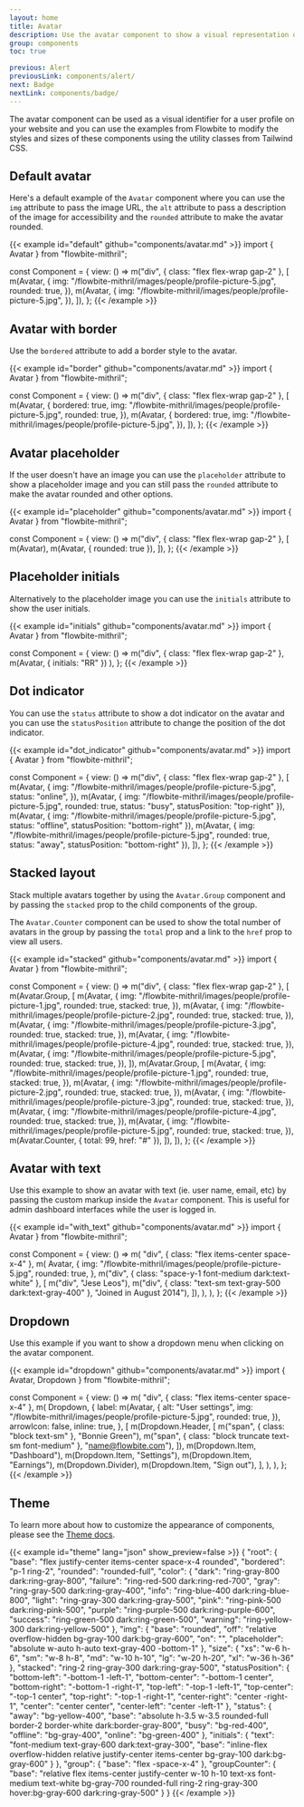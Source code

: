 ```yaml
---
layout: home
title: Avatar
description: Use the avatar component to show a visual representation of a user profile using an image element or SVG object based on multiple styles and sizes
group: components
toc: true

previous: Alert
previousLink: components/alert/
next: Badge
nextLink: components/badge/
---
```


The avatar component can be used as a visual identifier for a user profile on your website and you can use the examples from Flowbite to modify the styles and sizes of these components using the utility classes from Tailwind CSS.

## Default avatar

Here's a default example of the `Avatar` component where you can use the `img` attribute to pass the image URL, the `alt` attribute to pass a description of the image for accessibility and the `rounded` attribute to make the avatar rounded.

{{< example id="default" github="components/avatar.md" >}}
import { Avatar } from "flowbite-mithril";

const Component = {
  view: () =>
    m("div", { class: "flex flex-wrap gap-2" }, [
      m(Avatar, {
        img: "/flowbite-mithril/images/people/profile-picture-5.jpg",
        rounded: true,
      }),
      m(Avatar, {
        img: "/flowbite-mithril/images/people/profile-picture-5.jpg",
      }),
    ]),
};
{{< /example >}}

## Avatar with border

Use the `bordered` attribute to add a border style to the avatar.

{{< example id="border" github="components/avatar.md" >}}
import { Avatar } from "flowbite-mithril";

const Component = {
  view: () =>
    m("div", { class: "flex flex-wrap gap-2" }, [
      m(Avatar, {
        bordered: true,
        img: "/flowbite-mithril/images/people/profile-picture-5.jpg",
        rounded: true,
      }),
      m(Avatar, {
        bordered: true,
        img: "/flowbite-mithril/images/people/profile-picture-5.jpg",
      }),
    ]),
};
{{< /example >}}

## Avatar placeholder

If the user doesn't have an image you can use the `placeholder` attribute to show a placeholder image and you can still pass the `rounded` attribute to make the avatar rounded and other options.

{{< example id="placeholder" github="components/avatar.md" >}}
import { Avatar } from "flowbite-mithril";

const Component = {
  view: () =>
    m("div", { class: "flex flex-wrap gap-2" }, [
      m(Avatar),
      m(Avatar, { rounded: true }),
    ]),
};
{{< /example >}}


## Placeholder initials

Alternatively to the placeholder image you can use the `initials` attribute to show the user initials.

{{< example id="initials" github="components/avatar.md" >}}
import { Avatar } from "flowbite-mithril";

const Component = {
  view: () =>
    m("div", { class: "flex flex-wrap gap-2" },
      m(Avatar, { initials: "RR" })
    ),
};
{{< /example >}}

## Dot indicator

You can use the `status` attribute to show a dot indicator on the avatar and you can use the `statusPosition` attribute to change the position of the dot indicator.

{{< example id="dot_indicator" github="components/avatar.md" >}}
import { Avatar } from "flowbite-mithril";

const Component = {
  view: () =>
    m("div", { class: "flex flex-wrap gap-2" }, [
      m(Avatar, {
        img: "/flowbite-mithril/images/people/profile-picture-5.jpg",
        status: "online",
      }),
      m(Avatar, {
        img: "/flowbite-mithril/images/people/profile-picture-5.jpg",
        rounded: true,
        status: "busy",
        statusPosition: "top-right"
      }),
      m(Avatar, {
        img: "/flowbite-mithril/images/people/profile-picture-5.jpg",
        status: "offline",
        statusPosition: "bottom-right"
      }),
      m(Avatar, {
        img: "/flowbite-mithril/images/people/profile-picture-5.jpg",
        rounded: true,
        status: "away",
        statusPosition: "bottom-right"
      }),
    ]),
};
{{< /example >}}

## Stacked layout

Stack multiple avatars together by using the `Avatar.Group` component and by passing the `stacked` prop to the child components of the group.

The `Avatar.Counter` component can be used to show the total number of avatars in the group by passing the `total` prop and a link to the `href` prop to view all users.

{{< example id="stacked" github="components/avatar.md" >}}
import { Avatar } from "flowbite-mithril";

const Component = {
  view: () =>
    m("div", { class: "flex flex-wrap gap-2" }, [
      m(Avatar.Group, [
        m(Avatar, {
          img: "/flowbite-mithril/images/people/profile-picture-1.jpg",
          rounded: true,
          stacked: true,
        }),
        m(Avatar, {
          img: "/flowbite-mithril/images/people/profile-picture-2.jpg",
          rounded: true,
          stacked: true,
        }),
        m(Avatar, {
          img: "/flowbite-mithril/images/people/profile-picture-3.jpg",
          rounded: true,
          stacked: true,
        }),
        m(Avatar, {
          img: "/flowbite-mithril/images/people/profile-picture-4.jpg",
          rounded: true,
          stacked: true,
        }),
        m(Avatar, {
          img: "/flowbite-mithril/images/people/profile-picture-5.jpg",
          rounded: true,
          stacked: true,
        }),
      ]),
      m(Avatar.Group, [
        m(Avatar, {
          img: "/flowbite-mithril/images/people/profile-picture-1.jpg",
          rounded: true,
          stacked: true,
        }),
        m(Avatar, {
          img: "/flowbite-mithril/images/people/profile-picture-2.jpg",
          rounded: true,
          stacked: true,
        }),
        m(Avatar, {
          img: "/flowbite-mithril/images/people/profile-picture-3.jpg",
          rounded: true,
          stacked: true,
        }),
        m(Avatar, {
          img: "/flowbite-mithril/images/people/profile-picture-4.jpg",
          rounded: true,
          stacked: true,
        }),
        m(Avatar, {
          img: "/flowbite-mithril/images/people/profile-picture-5.jpg",
          rounded: true,
          stacked: true,
        }),
        m(Avatar.Counter, { total: 99, href: "#" }),
      ]),
    ]),
};
{{< /example >}}

## Avatar with text

Use this example to show an avatar with text (ie. user name, email, etc) by passing the custom markup inside the `Avatar` component. This is useful for admin dashboard interfaces while the user is logged in.

{{< example id="with_text" github="components/avatar.md" >}}
import { Avatar } from "flowbite-mithril";

const Component = {
  view: () =>
    m(
      "div",
      { class: "flex items-center space-x-4" },
      m(
        Avatar,
        {
          img: "/flowbite-mithril/images/people/profile-picture-5.jpg",
          rounded: true,
        },
        m("div", { class: "space-y-1 font-medium dark:text-white" }, [
          m("div", "Jese Leos"),
          m("div", { class: "text-sm text-gray-500 dark:text-gray-400" }, "Joined in August 2014"),
        ]),
      ),
    ),
};
{{< /example >}}

## Dropdown

Use this example if you want to show a dropdown menu when clicking on the avatar component.

{{< example id="dropdown" github="components/avatar.md" >}}
import { Avatar, Dropdown } from "flowbite-mithril";

const Component = {
  view: () =>
    m(
      "div",
      { class: "flex items-center space-x-4" },
      m(
        Dropdown,
        {
          label: m(Avatar, {
            alt: "User settings",
            img: "/flowbite-mithril/images/people/profile-picture-5.jpg",
            rounded: true,
          }),
          arrowIcon: false,
          inline: true,
        },
        [
          m(Dropdown.Header, [
            m("span", { class: "block text-sm" }, "Bonnie Green"),
            m("span", { class: "block truncate text-sm font-medium" }, "name@flowbite.com"),
          ]),
          m(Dropdown.Item, "Dashboard"),
          m(Dropdown.Item, "Settings"),
          m(Dropdown.Item, "Earnings"),
          m(Dropdown.Divider),
          m(Dropdown.Item, "Sign out"),
        ],
      ),
    ),
};
{{< /example >}}

## Theme

To learn more about how to customize the appearance of components, please see the [Theme docs](https://patopesto.github.io/flowbite-mithril/customize/theme/).

{{< example id="theme" lang="json" show_preview=false >}}
{
  "root": {
    "base": "flex justify-center items-center space-x-4 rounded",
    "bordered": "p-1 ring-2",
    "rounded": "rounded-full",
    "color": {
      "dark": "ring-gray-800 dark:ring-gray-800",
      "failure": "ring-red-500 dark:ring-red-700",
      "gray": "ring-gray-500 dark:ring-gray-400",
      "info": "ring-blue-400 dark:ring-blue-800",
      "light": "ring-gray-300 dark:ring-gray-500",
      "pink": "ring-pink-500 dark:ring-pink-500",
      "purple": "ring-purple-500 dark:ring-purple-600",
      "success": "ring-green-500 dark:ring-green-500",
      "warning": "ring-yellow-300 dark:ring-yellow-500"
    },
    "img": {
      "base": "rounded",
      "off": "relative overflow-hidden bg-gray-100 dark:bg-gray-600",
      "on": "",
      "placeholder": "absolute w-auto h-auto text-gray-400 -bottom-1"
    },
    "size": {
      "xs": "w-6 h-6",
      "sm": "w-8 h-8",
      "md": "w-10 h-10",
      "lg": "w-20 h-20",
      "xl": "w-36 h-36"
    },
    "stacked": "ring-2 ring-gray-300 dark:ring-gray-500",
    "statusPosition": {
      "bottom-left": "-bottom-1 -left-1",
      "bottom-center": "-bottom-1 center",
      "bottom-right": "-bottom-1 -right-1",
      "top-left": "-top-1 -left-1",
      "top-center": "-top-1 center",
      "top-right": "-top-1 -right-1",
      "center-right": "center -right-1",
      "center": "center center",
      "center-left": "center -left-1"
    },
    "status": {
      "away": "bg-yellow-400",
      "base": "absolute h-3.5 w-3.5 rounded-full border-2 border-white dark:border-gray-800",
      "busy": "bg-red-400",
      "offline": "bg-gray-400",
      "online": "bg-green-400"
    },
    "initials": {
      "text": "font-medium text-gray-600 dark:text-gray-300",
      "base": "inline-flex overflow-hidden relative justify-center items-center bg-gray-100 dark:bg-gray-600"
    }
  },
  "group": {
    "base": "flex -space-x-4"
  },
  "groupCounter": {
    "base": "relative flex items-center justify-center w-10 h-10 text-xs font-medium text-white bg-gray-700 rounded-full ring-2 ring-gray-300 hover:bg-gray-600 dark:ring-gray-500"
  }
}
{{< /example >}}
